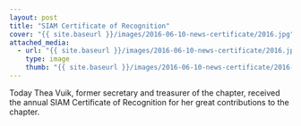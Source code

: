 ```yaml
---
layout: post
title: "SIAM Certificate of Recognition"
cover: "{{ site.baseurl }}/images/2016-06-10-news-certificate/2016.jpg"
attached_media:
  - url: "{{ site.baseurl }}/images/2016-06-10-news-certificate/2016.jpg"
    type: image
    thumb: "{{ site.baseurl }}/images/2016-06-10-news-certificate/2016-thumb.jpg"
---
```


Today Thea Vuik, former secretary and treasurer of the chapter, received the annual SIAM Certificate of Recognition
for her great contributions to the chapter.

